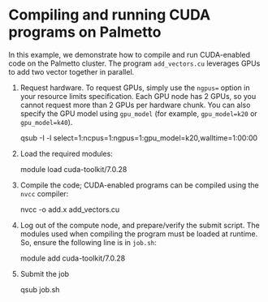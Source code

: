 # Compiling and running CUDA programs on Palmetto

In this example, we demonstrate how to compile and run CUDA-enabled
code on the Palmetto cluster.  The program `add_vectors.cu` leverages
GPUs to add two vector together in parallel.

1. Request hardware.  To request GPUs, simply use the `ngpus=`
option in your resource limits specification.  Each GPU node has 2
GPUs, so you cannot request more than 2 GPUs per hardware chunk.
You can also specify the GPU model using `gpu_model` (for example,
`gpu_model=k20` or `gpu_model=k40`).

    qsub -I -l select=1:ncpus=1:ngpus=1:gpu_model=k20,walltime=1:00:00

2. Load the required modules:

    module load cuda-toolkit/7.0.28

3. Compile the code; CUDA-enabled programs can be compiled using
the `nvcc` compiler:

    nvcc -o add.x add_vectors.cu

4. Log out of the compute node, and prepare/verify the submit script.
The modules used when compiling the program must be loaded at
runtime. So, ensure the following line is in `job.sh`:

    module add cuda-toolkit/7.0.28

5. Submit the job

    qsub job.sh
